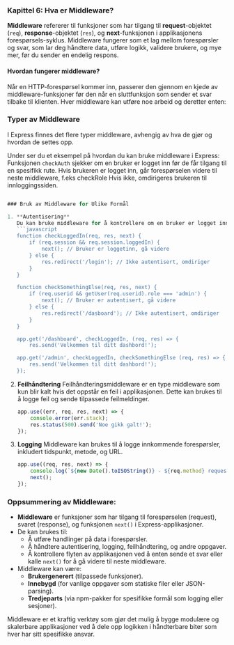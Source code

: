 ### Kapittel 6: Hva er Middleware?

**Middleware** refererer til funksjoner som har tilgang til **request**-objektet (`req`), **response**-objektet (`res`), og **next**-funksjonen i applikasjonens forespørsels-syklus. Middleware fungerer som et lag mellom forespørsler og svar, som lar deg håndtere data, utføre logikk, validere brukere, og mye mer, før du sender en endelig respons.

#### Hvordan fungerer middleware?
Når en HTTP-forespørsel kommer inn, passerer den gjennom en kjede av middleware-funksjoner før den når en sluttfunksjon som sender et svar tilbake til klienten. Hver middleware kan utføre noe arbeid og deretter enten:


### Typer av Middleware
I Express finnes det flere typer middleware, avhengig av hva de gjør og hvordan de settes opp.

Under ser du et eksempel på hvordan du kan bruke middleware i Express: Funksjonen `checkAuth` sjekker om en bruker er logget inn før de får tilgang til en spesifikk rute. Hvis brukeren er logget inn, går forespørselen videre til neste middleware, f.eks checkRole Hvis ikke, omdirigeres brukeren til innloggingssiden.

```javascript

### Bruk av Middleware for Ulike Formål

1. **Autentisering**
   Du kan bruke middleware for å kontrollere om en bruker er logget inn før de får tilgang til visse ruter.
   ```javascript
   function checkLoggedIn(req, res, next) {
       if (req.session && req.session.loggedIn) {
           next(); // Bruker er loggetinn, gå videre
       } else {
           res.redirect('/login'); // Ikke autentisert, omdiriger
       }
   }

   function checkSomethingElse(req, res, next) {
       if (req.userid && getUser(req.userid).role === 'admin') {
           next(); // Bruker er autentisert, gå videre
       } else {
           res.redirect('/dasboard'); // Ikke autentisert, omdiriger
       }
   }

   app.get('/dashboard', checkLoggedIn, (req, res) => {
       res.send('Velkommen til ditt dashbord!');

   app.get('/admin', checkLoggedIn, checkSomethingElse (req, res) => {
       res.send('Velkommen til ditt dashbord!');
   });
   ```

2. **Feilhåndtering**
   Feilhåndteringsmiddleware er en type middleware som kun blir kalt hvis det oppstår en feil i applikasjonen. Dette kan brukes til å logge feil og sende tilpassede feilmeldinger.
   ```javascript
   app.use((err, req, res, next) => {
       console.error(err.stack);
       res.status(500).send('Noe gikk galt!');
   });
   ```

3. **Logging**
   Middleware kan brukes til å logge innkommende forespørsler, inkludert tidspunkt, metode, og URL.
   ```javascript
   app.use((req, res, next) => {
       console.log(`${new Date().toISOString()} - ${req.method} request to ${req.url}`);
       next();
   });
   ```

### Oppsummering av Middleware:
- **Middleware** er funksjoner som har tilgang til forespørselen (request), svaret (response), og funksjonen `next()` i Express-applikasjoner.
- De kan brukes til:
  - Å utføre handlinger på data i forespørsler.
  - Å håndtere autentisering, logging, feilhåndtering, og andre oppgaver.
  - Å kontrollere flyten av applikasjonen ved å enten sende et svar eller kalle `next()` for å gå videre til neste middleware.
- Middleware kan være:
  - **Brukergenerert** (tilpassede funksjoner).
  - **Innebygd** (for vanlige oppgaver som statiske filer eller JSON-parsing).
  - **Tredjeparts** (via npm-pakker for spesifikke formål som logging eller sesjoner).

Middleware er et kraftig verktøy som gjør det mulig å bygge modulære og skalerbare applikasjoner ved å dele opp logikken i håndterbare biter som hver har sitt spesifikke ansvar.